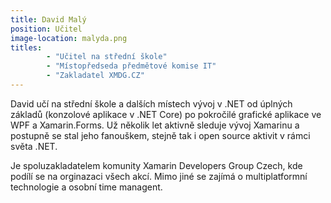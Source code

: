 ```yaml
---
title: David Malý
position: Učitel
image-location: malyda.png
titles: 
        - "Učitel na střední škole"
        - "Místopředseda předmětové komise IT"
        - "Zakladatel XMDG.CZ"
---
```

David učí na střední škole a dalších místech vývoj v .NET od úplných základů (konzolové aplikace v .NET Core) po pokročilé grafické aplikace ve WPF a Xamarin.Forms. Už několik let aktivně sleduje vývoj Xamarinu a postupně se stal jeho fanouškem, stejně tak i open source aktivit v rámci světa .NET.

Je spoluzakladatelem komunity Xamarin Developers Group Czech, kde podílí se na orginazaci všech akcí. Mimo jiné se zajímá o multiplatformní technologie a osobní time managent.
<!--excerpt-->

